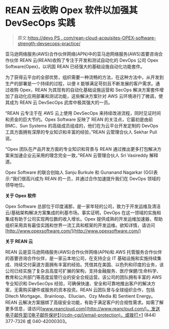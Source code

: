 # REAN 云收购 Opex 软件以加强其 DevSecOps 实践

> 原文:[https://devo PS . com/rean-cloud-acquisites-OPEX-software-strength-devsecops-practice/](https://devops.com/rean-cloud-acquires-opex-software-strengthen-devsecops-practice/)

亚马逊网络服务(AWS)合作伙伴网络(APN)中的亚马逊网络服务(AWS)首要咨询合作伙伴 REAN 云(REAN)收购了专注于开发和测试自动化的 DevOps 公司 Opex Software(Opex)，以巩固 REAN 已经强大的基础设施自动化功能套件。

为了获得云平台的全部优势，组织需要一种流畅的方法，在这种方法中，从开发到生产的部署是一个持续的过程，以便 it 能够满足苛刻且不断发展的客户需求。通过收购 Opex，REAN 为其现有的自动化基础设施运营和 SecOps 解决方案套件增加了自动化应用部署和测试功能，这些解决方案针对 AWS 云环境进行了微调，使其成为 REAN 云 DevSecOps 武库中极其强大的一员。

“REAN 云专注于在 AWS 云上使用 DevSecOps 来持续改进流程，同时见证时间和资金的巨大节约。Opex Software 反映了 REAN 的关注点，它最初是由前 BMC、Sun Systems 的高级成员组成的，他们在为云平台开发定制的 DevOps 工具方面拥有深厚的专业知识和丰富的经验，”REAN 云管理合伙人 Sekhar Puli 说。

“Opex 团队在产品开发方面的专业知识和背景与 REAN 通过推出更多打包解决方案来加速企业云采用的理念完全一致，”REAN 云管理合伙人 Sri Vasireddy 解释道。

Opex Software 的联合创始人 Sanju Burkule 和 Gunanand Nagarkar (GG)表示:“我们很高兴成为 REAN 的一员，并通过合作加速提升我们在 DevOps 领域的领导地位。

**关于 Opex 软件**

Opex Software 总部位于印度浦那，是一家年轻的公司，致力于开发运维及清洁云/基础架构解决方案集成的利基市场。事实证明，DevOps 在这一领域的实施和集成有助于公司实现两位数的收入增长。Opex 提供成熟的开发运维加速器，帮助组织采用具有最佳实践和世界一流工具和框架的开发运维。欲知详情，请访问[http://www.opexsoftware.com/](http://www.opexsoftware.com/)

**关于 REAN 云**

REAN 云是亚马逊网络服务(AWS)合作伙伴网络(APN)和 AWS 托管服务合作伙伴的首要咨询合作伙伴，是一家云本地公司，在支持企业 IT 基础设施和实施持续集成、持续交付渠道方面拥有丰富的经验。凭借其在美国、以色列和印度的业务，该公司已经实施了复杂且高度可扩展的架构，支持金融服务、医疗保健/生命科学、教育和公共部门等高度监管行业的安全合规运营。该公司的团队拥有丰富的 AWS 专业知识和 DevSecOps 经验，可确保快速、安全和可靠地推出客户的解决方案，无需购买硬件或服务的资本投资。REAN 云团队曾与全球组织合作，包括 Ditech Mortgage、Brainloop、Ellucian、Ozy Media 和 Sentient Energy。REAN 云解决方案捆绑了高级安全功能，有助于满足客户的合规性需求。如需了解更多信息，请访问[www.reancloud.com](http://www.reancloud.com/)，发送电子邮件至[【电子邮件保护】](/cdn-cgi/l/email-protection)，或拨打+1 (844) 377-7326 或 040-42000303。